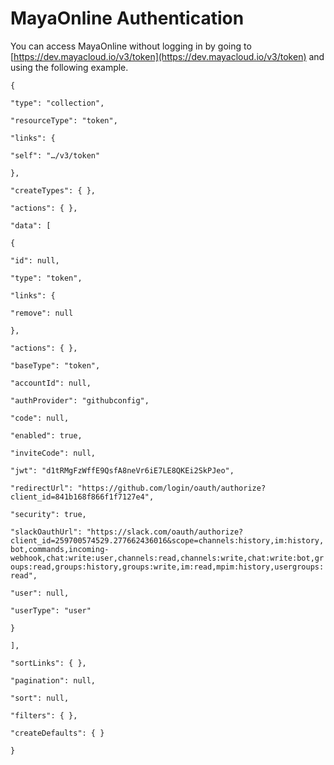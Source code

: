 # MayaOnline Authentication

You can access MayaOnline without logging in by going to [https://dev.mayacloud.io/v3/token](https://dev.mayacloud.io/v3/token) and using the following example.

`{`

`"type": "collection",`

`"resourceType": "token",`

`"links": {`

`"self": "…/v3/token"`

`},`

`"createTypes": { },`

`"actions": { },`

`"data": [`

`{`

`"id": null,`

`"type": "token",`

`"links": {`

`"remove": null`

`},`

`"actions": { },`

`"baseType": "token",`

`"accountId": null,`

`"authProvider": "githubconfig",`

`"code": null,`

`"enabled": true,`

`"inviteCode": null,`

`"jwt": "d1tRMgFzWffE9QsfA8neVr6iE7LE8QKEi2SkPJeo",`

`"redirectUrl": "https://github.com/login/oauth/authorize?client_id=841b168f866f1f7127e4",`

`"security": true,`

`"slackOauthUrl": "https://slack.com/oauth/authorize?client_id=259700574529.277662436016&scope=channels:history,im:history,bot,commands,incoming-webhook,chat:write:user,channels:read,channels:write,chat:write:bot,groups:read,groups:history,groups:write,im:read,mpim:history,usergroups:read",`

`"user": null,`

`"userType": "user"`

`}`

`],`

`"sortLinks": { },`

`"pagination": null,`

`"sort": null,`

`"filters": { },`

`"createDefaults": { }`

`}`

